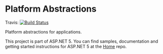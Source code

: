 Platform Abstractions
=======================

Travis: [![Build Status](https://travis-ci.org/aspnet/PlatformAbstractions.svg?branch=release)](https://travis-ci.org/aspnet/PlatformAbstractions)

Platform abstractions for applications.

This project is part of ASP.NET 5. You can find samples, documentation and getting started instructions for ASP.NET 5 at the [Home](https://github.com/aspnet/home) repo.
